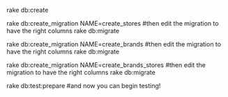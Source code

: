 rake db:create

rake db:create_migration NAME=create_stores
#then edit the migration to have the right columns
rake db:migrate

rake db:create_migration NAME=create_brands
#then edit the migration to have the right columns
rake db:migrate

rake db:create_migration NAME=create_brands_stores
#then edit the migration to have the right columns
rake db:migrate

rake db:test:prepare
#and now you can begin testing!

